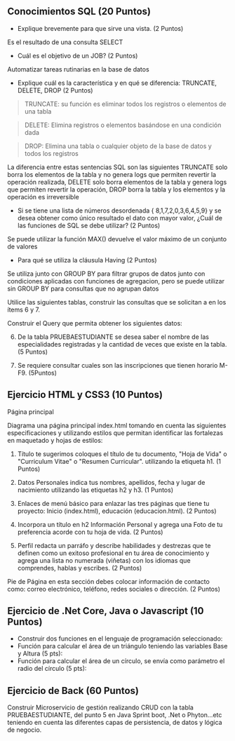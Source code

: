 ## Conocimientos SQL (20 Puntos)

- Explique brevemente para que sirve una vista. (2 Puntos)

Es el resultado de una consulta SELECT

- Cuál es el objetivo de un JOB? (2 Puntos)

Automatizar tareas rutinarias en la base de datos



- Explique cuál es la característica y en qué se diferencia: TRUNCATE, DELETE, DROP (2 Puntos)



> TRUNCATE: su función es eliminar todos los registros o elementos de una tabla

> DELETE: Elimina registros o elementos basándose en una condición dada

> DROP: Elimina una tabla o cualquier objeto de la base de datos y todos los registros

La diferencia entre estas sentencias SQL son las siguientes TRUNCATE solo borra los elementos de la tabla y no genera logs que permiten revertir la operación realizada, DELETE solo borra elementos de la tabla y genera logs que permiten revertir la operación, DROP borra la tabla y los elementos y la operación es irreversible



- Si se tiene una lista de números desordenada { 8,1,7,2,0,3,6,4,5,9} y se desea obtener como único resultado el dato con mayor valor, ¿Cuál de las funciones de SQL se debe utilizar? (2 Puntos)

Se puede utilizar la función MAX() devuelve el valor máximo  de un conjunto de valores


- Para qué se utiliza la cláusula Having (2 Puntos)

Se utiliza junto con GROUP BY para filtrar grupos de datos junto con condiciones aplicadas con funciones de agregacion, pero se puede utilizar sin GROUP BY para consultas que no agrupan datos



Utilice las siguientes tablas, construir las consultas que se solicitan a en los ítems 6 y 7.

Construir el Query que permita obtener los siguientes datos:

6. De la tabla PRUEBAESTUDIANTE se desea saber el nombre de las especialidades registradas y la cantidad de veces que existe en la tabla. (5 Puntos)



7. Se requiere consultar cuales son las inscripciones que tienen horario M-F9. (5Puntos)
   

## Ejercicio HTML y CSS3 (10 Puntos)



Página principal

Diagrama una página principal index.html tomando en cuenta las siguientes especificaciones y utilizando estilos que permitan identificar las fortalezas en maquetado y hojas de estilos:



1. Título te sugerimos coloques el título de tu documento, "Hoja de Vida" o "Curriculum Vitae" o "Resumen Curricular". utilizando la etiqueta h1. (1 Puntos)



2. Datos Personales indica tus nombres, apellidos, fecha y lugar de nacimiento utilizando las etiquetas h2 y h3. (1 Puntos)



3. Enlaces de menú básico para enlazar las tres páginas que tiene tu proyecto: Inicio (index.html), educación (educacion.html). (2 Puntos)



4. Incorpora un título en h2 Información Personal y agrega una Foto de tu preferencia acorde con tu hoja de vida. (2 Puntos)



5. Perfil redacta un parráfo y describe habilidades y destrezas que te definen como un exitoso profesional en tu área de conocimiento y agrega una lista no numerada (viñetas) con los idiomas que comprendes, hablas y escribes. (2 Puntos)



Pie de Página en esta sección debes colocar información de contacto como: correo electrónico, teléfono, redes sociales o dirección. (2 Puntos) 


## Ejercicio de .Net Core, Java o Javascript (10 Puntos)



- Construir dos funciones en el lenguaje de programación seleccionado:
- Función para calcular el área de un triángulo teniendo las variables Base y Altura (5 pts):
- Función para calcular el área de un círculo, se envía como parámetro el radio del círculo (5 pts): 



## Ejercicio de Back (60 Puntos)



Construir Microservicio de gestión realizando CRUD con la tabla PRUEBAESTUDIANTE, del punto 5  en Java Sprint boot, .Net o Phyton...etc teniendo en cuenta las diferentes capas de persistencia, de datos y lógica de negocio. 

 
 
